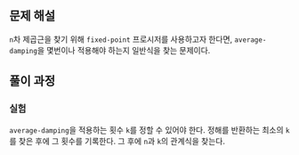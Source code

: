 ## 문제 해설
`n`차 제곱근을 찾기 위해 `fixed-point` 프로시저를 사용하고자 한다면, 
`average-damping`을 몇번이나 적용해야 하는지 일반식을 찾는 문제이다.

## 풀이 과정
### 실험 
`average-damping`을 적용하는 횟수 `k`를 정할 수 있어야 한다. 정해를 반환하는 최소의
`k`를 찾은 후에 그 횟수를 기록한다. 그 후에 `n`과 `k`의 관계식을 찾는다. 
